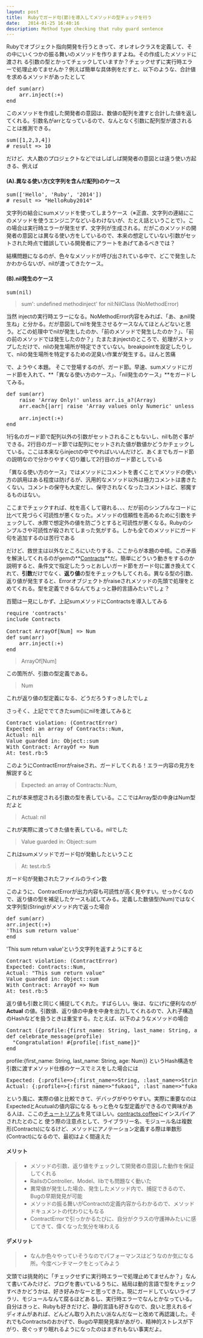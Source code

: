 ```yaml
---
layout: post
title:  Rubyでガード句(節)を導入してメソッドの型チェックを行う
date:   2014-01-25 16:40:16
description: Method type checking that ruby guard sentence
---
```

Rubyでオブジェクト指向開発を行うときって、オレオレクラスを定義して、その中にいくつかの振る舞いのメソッドを作りますよね。その作成したメソッドに渡され る引数の型とかってチェックしていますか？チェックせずに実行時エラーで処理止めてませんか？例えば簡単な具体例をだすと、以下のような、合計値を求めるメソッドがあったとして

<pre class="prettyprint">
def sum(arr)
    arr.inject(:+)
end
</pre>

このメソッドを作成した開発者の意図は、数値の配列を渡すと合計した値を返してくれる。引数名がarrとなっているので、なんとなく引数に配列型が渡されることは推測できる。

<pre class="prettyprint">sum([1,2,3,4])
# result => 10
</pre>

だけど、大人数のプロジェクトなどではしばしば開発者の意図とは違う使い方起きる、例えば

#### (A).異なる使い方(文字列を含んだ配列)のケース

<pre class="prettyprint">sum(['Hello', 'Ruby', '2014'])
# result => "HelloRuby2014"   
</pre>

文字列の結合にsumメソッドを使ってしまうケース（※正直、文字列の連結にこのメソッドを使うエンジニアなどいるわけないが、たとえ話ということで）。この場合は実行時エラーが発生せず、文字列が生成される。だがこのメソッドの開発者の意図とは異なる使い方をしているので、本来の想定していない引数がセットされた時点で錯誤している開発者にアラートをあげてあるべきでは？

結構問題になるのが、色々なメソッドが呼び出されている中で、どこで発生したかわからないが、nilが渡ってきたケース。

#### (B).nil発生のケース

<pre class="prettyprint">sum(nil)    
</pre>

> sum': undefined methodinject' for nil:NilClass (NoMethodError)

当然 injectの実行時エラーになる。NoMethodError内容をみれば、「あ、ぁnil発生ね」と分かる。だが意図してnilを発生させるケースなんてほとんどないと思う。どこの処理中でnilが発生したのか、「前のメソッドで発生したのか？」、「前の前のメソッドでは発生したのか？」たまたまjnjectのところで、処理がストップしただけで、nilの発生場所が特定できていない。breakpointを設定したりして、nilの発生場所を特定するための泥臭い作業が発生する。ほんと苦痛

で、ようやく本題。 そこで登場するのが、ガード節。早速、sumメソッドにガード節を入れて、**「異なる使い方のケース」、「nil発生のケース」**をガードしてみる。

<pre class="prettyprint">def sum(arr)
    raise 'Array Only!' unless arr.is_a?(Array)
    arr.each{|arr| raise 'Array values only Numeric' unless arr.is_a?(Numeric)}

    arr.inject(:+)
end
</pre>

1行名のガード節で配列以外の引数がセットされることもないし、nilも防ぐ事ができる。2行目のガード節では配列にセットされた値が数値かどうかチェックしている。ここは本来ならinjectの中でやればいいんだけど、あくまでもガード節の説明なので分かりやすく切り離して2行目のガード節としている

「異なる使い方のケース」ではメソッドにコメントを書くことでメソッドの使い方の誤用はある程度は防げるが、汎用的なメソッド以外は極力コメントは書きたくない。コメントの保守も大変だし、保守されなくなったコメントほど、邪魔するものはない。

ここまでチェックすれば、枕を高くして寝れる、、、だが前のシンプルなコードに比べて見づらく可読性が悪くなった。メソッドの信頼性を高めるために引数をチェックして、水際で想定外の値を防ごうとすると可読性が悪くなる。Rubyのシンプルさや可読性が殺されてしまった気がする。しかも全てのメソッドにガード句を追加するのは苦行である

だけど、救世主は以外なところにいたりする、ここからが本題の中核。この矛盾を解決してくれるのがgemの**[Contracts](https://github.com/egonSchiele/contracts.ruby)**だ。簡単にどういう動きをするのか説明すると、条件文で指定したうっとおしいガード節をガード句に置き換えてくれて、**引数**だけでなく、**返り値**の型をチェックもしてくれる。異なる型の引数、返り値が発生すると、Errorオブジェクトがraiseされメソッドの先頭で処理をとめてくれる。型を定義できるなんてちょっと静的言語みたいでしょ？

百聞は一見にしかず、上記sumメソッドにContractsを導入してみる

<pre class="prettyprint">require 'contracts'
include Contracts

Contract ArrayOf[Num] => Num
def sum(arr)
    arr.inject(:+)
end
</pre>

> ArrayOf[Num]

この箇所が、引数の型定義である。

> Num

これが返り値の型定義になる、どうだろうすっきしたでしょ

さっそく、上記ででてきたsum()にnilを渡してみると

<pre class="prettyprint">Contract violation: (ContractError)
Expected: an array of Contracts::Num,
Actual: nil
Value guarded in: Object::sum
With Contract: ArrayOf => Num
At: test.rb:5
</pre>

このようにContractErrorがraiseされ、ガードしてくれる！エラー内容の見方を解説すると

> Expected: an array of Contracts::Num,

これが本来想定される引数の型を表している。ここではArray型の中身はNum型だよと

> Actual: nil

これが実際に渡ってきた値を表している。nilでした

> Value guarded in: Object::sum

これはsumメソッドでガード句が発動したということ

> At: test.rb:5

ガード句が発動されたファイルのライン数

このように、ContractErrorが出力内容も可読性が高く見やすい。せっかくなので、返り値の型を補足したケースも試してみる。定義した数値型(Num)ではなく文字列型(String)がメソッド内で返った場合

<pre class="prettyprint">def sum(arr)
arr.inject(:+)
'This sum return value'
end
</pre>

'This sum return value'という文字列を返すようにすると

<pre class="prettyprint">Contract violation: (ContractError)
Expected: Contracts::Num,
Actual: "This sum return value"
Value guarded in: Object::sum
With Contract: ArrayOf => Num
At: test.rb:5
</pre>

返り値も引数と同じく捕捉してくれた。すばらしい。後は、なにげに便利なのが **Actual** の値。引数値、返り値の中身を中身を出力してくれるので、入れ子構造のHashなどを扱うときは重宝する。たとえば、以下のようなメソッドの場合

<pre class="prettyprint">Contract ({profile:{first_name: String, last_name: String, age: Num}}) => String
def celebrate_message(profile)
  "Congratulation! #{profile[:fist_name]}"
end
</pre>

profile:{first_name: String, last_name: String, age: Num}} というHash構造を引数に渡すメソッド仕様のケースでミスをした場合には

<pre class="prettyprint">Expected: {:profile=>{:first_name=>String, :last_name=>String, :age=>Contracts::Num}},
Actual: {:profile=>{:first_name=>"fukaoi", :last_name=>"fukaoi"}}
</pre>

という風に、実際の値と比較できて、デバッグがやりやすい。実際に重要なのはExpectedとAcutualの値内容になる
もっと色々な型定義ができるので興味がある人は、ここの[チュートリアル](http://egonschiele.github.io/contracts.ruby/)を見てほしい。[contracts.coffee](http://disnetdev.com/contracts.coffee/)にインスパイアされたとのこと
使う際の注意点として、ライブラリー名、モジュール名は複数形(Contracts)になるけど、メソッドにアノテーション定義する際は単数形(Contract)になるので、最初はよく間違えた

#### メリット

> *   メソッドの引数、返り値をチェックして開発者の意図した動作を保証してくれる
> *   RailsのController、Model、libでも問題なく動いた
> *   異常値が発生した場合、発生したメソッド内で、捕捉できるので、Bugの早期発見が可能
> *   メソッドの振る舞いがContractの定義内容からわかるので、メソッドドキュメントの代わりにもなる
> *   ContractErrorで引っかかるたびに、自分がクラスの守護神みたいに感じてきて、偉くなった気分を味わえる

#### デメリット

> *   なんか色々やっていそうなのでパフォーマンスはどうなのか気になる所。今度ベンチマークをとってみよう

文頭では挑発的に「チェックせずに実行時エラーで処理止めてませんか？」なんて書いてみたけど、ブログを書いているうちに、結局は動的言語で型をチェックすべきかどうかは、好き好みかなーと思ってきた。現にガードしていないライブラリ、モジュールなんて腐るほどあるし、実行時エラーでなんとかなっている。自分はきっと、Rubyも好きだけど、静的言語も好きなので、良いと思えれるイディオムがあれば、どんどん取り入れたい派なんだなーと改めて再認識した。それでもContractsのおかげで、Bugの早期発見率があがり、精神的ストレスが下がり、夜ぐっすり眠れるようになったのはまぎれもない事実だよ。
